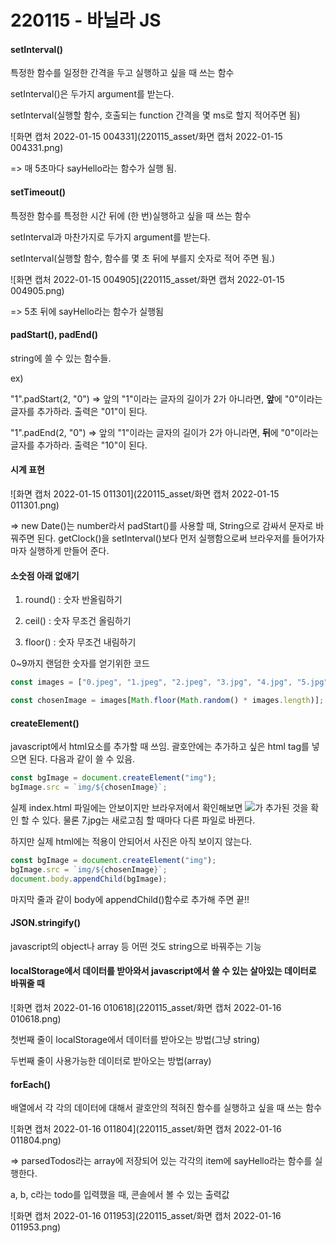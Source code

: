 # 220115 - 바닐라 JS

#### setInterval()

특정한 함수를 일정한 간격을 두고 실행하고 싶을 때 쓰는 함수

setInterval()은 두가지 argument를 받는다. 

setInterval(실행할 함수, 호출되는 function 간격을 몇 ms로 할지 적어주면 됨)

![화면 캡처 2022-01-15 004331](220115_asset/화면 캡처 2022-01-15 004331.png)

=> 매 5초마다 sayHello라는 함수가 실행 됨.



#### setTimeout()

특정한 함수를 특정한 시간 뒤에 (한 번)실행하고 싶을 때 쓰는 함수

setInterval과 마찬가지로 두가지 argument를 받는다.

setInterval(실행할 함수, 함수를 몇 초 뒤에 부를지 숫자로 적어 주면 됨.)

![화면 캡처 2022-01-15 004905](220115_asset/화면 캡처 2022-01-15 004905.png)

=> 5초 뒤에 sayHello라는 함수가 실행됨



#### padStart(), padEnd()

string에 쓸 수 있는 함수들.

ex) 

"1".padStart(2, "0") => 앞의 "1"이라는 글자의 길이가 2가 아니라면, **앞**에 "0"이라는 글자를 추가하라. 출력은 "01"이 된다.

"1".padEnd(2, "0") => 앞의 "1"이라는 글자의 길이가 2가 아니라면, **뒤**에 "0"이라는 글자를 추가하라. 출력은 "10"이 된다.



#### 시계 표현

![화면 캡처 2022-01-15 011301](220115_asset/화면 캡처 2022-01-15 011301.png)

=> new Date()는 number라서 padStart()를 사용할 때, String으로 감싸서 문자로 바꿔주면 된다. getClock()을 setInterval()보다 먼저 실행함으로써 브라우저를 들어가자마자 실행하게 만들어 준다.



#### 소숫점 아래 없애기

1) round() :  숫자 반올림하기

2) ceil() : 숫자 무조건 올림하기

3) floor() : 숫자 무조건 내림하기 

0~9까지 랜덤한 숫자를 얻기위한 코드

```javascript
const images = ["0.jpeg", "1.jpeg", "2.jpeg", "3.jpg", "4.jpg", "5.jpg", "6.jpg", "7.jpg", "8.jpg", "9.jpg"];

const chosenImage = images[Math.floor(Math.random() * images.length)];
```



#### createElement()

javascript에서 html요소를 추가할 때 쓰임. 괄호안에는 추가하고 싶은 html tag를 넣으면 된다. 다음과 같이 쓸 수 있음.

```javascript
const bgImage = document.createElement("img");
bgImage.src = `img/${chosenImage}`;
```

실제 index.html 파일에는 안보이지만 브라우저에서 확인해보면 <img src="img/7.jpg">가 추가된 것을 확인 할 수 있다. 물론 7.jpg는 새로고침 할 때마다 다른 파일로 바뀐다.

하지만 실제 html에는 적용이 안되어서 사진은 아직 보이지 않는다.

```javascript
const bgImage = document.createElement("img");
bgImage.src = `img/${chosenImage}`;
document.body.appendChild(bgImage);
```

마지막 줄과 같이 body에 appendChild()함수로 추가해 주면 끝!!



#### JSON.stringify()

javascript의 object나 array 등 어떤 것도 string으로 바꿔주는 기능



#### localStorage에서 데이터를 받아와서 javascript에서 쓸 수 있는 살아있는 데이터로 바꿔줄 때

![화면 캡처 2022-01-16 010618](220115_asset/화면 캡처 2022-01-16 010618.png)

첫번째 줄이 localStorage에서 데이터를 받아오는 방법(그냥 string)

두번째 줄이 사용가능한 데이터로 받아오는 방법(array)



#### forEach()

배열에서 각 각의 데이터에 대해서 괄호안의 적혀진 함수를 실행하고 싶을 때 쓰는 함수

![화면 캡처 2022-01-16 011804](220115_asset/화면 캡처 2022-01-16 011804.png)

=> parsedTodos라는 array에 저장되어 있는 각각의 item에 sayHello라는 함수를 실행한다.

a, b, c라는 todo를 입력했을 때, 콘솔에서 볼 수 있는 출력값

![화면 캡처 2022-01-16 011953](220115_asset/화면 캡처 2022-01-16 011953.png)